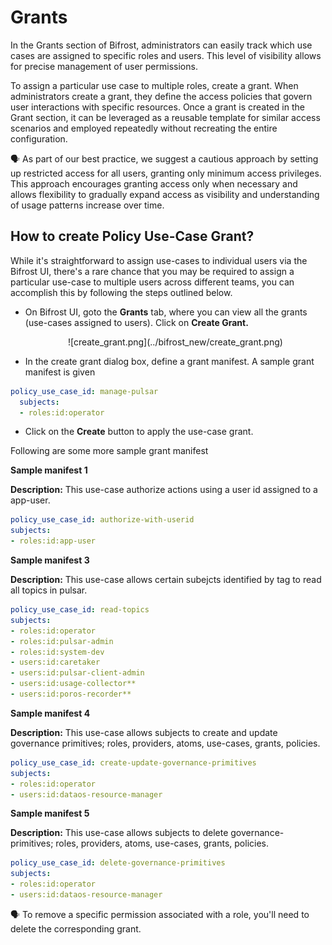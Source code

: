 # Grants

In the Grants section of  Bifrost, administrators can easily track which use cases are assigned to specific roles and users. This level of visibility allows for precise management of user permissions.

To assign a particular use case to multiple roles, create a grant. When administrators create a grant, they define the access policies that govern user interactions with specific resources. Once a grant is created in the Grant section, it can be leveraged as a reusable template for similar access scenarios and employed repeatedly without recreating the entire configuration.

<aside class="callout">
🗣 As part of our best practice, we suggest a cautious approach by setting up restricted access for all users, granting only minimum access privileges. This approach encourages granting access only when necessary and allows flexibility to gradually expand access as visibility and understanding of usage patterns increase over time.
</aside>

## How to create Policy Use-Case Grant?

While it's straightforward to assign use-cases to individual users via the Bifrost UI, there's a rare chance that you may be required to assign a particular use-case to multiple users across different teams, you can accomplish this by following the steps outlined below.

- On Bifrost UI, goto the **Grants** tab, where you can view all the grants (use-cases assigned to users). Click on **Create Grant.**

  <center>![create_grant.png](../bifrost_new/create_grant.png)</center>

-  In the create grant dialog box, define a grant manifest. A sample grant manifest is given

```yaml
policy_use_case_id: manage-pulsar
  subjects:
  - roles:id:operator
```
-  Click on the **Create** button to apply the use-case grant.

Following are some more sample grant manifest

**Sample manifest 1**

**Description:** This use-case authorize actions using a user id assigned to a app-user.

```yaml
policy_use_case_id: authorize-with-userid
subjects:
- roles:id:app-user
```

**Sample manifest 3**

**Description:** This use-case allows certain subejcts identified by tag to read all topics in pulsar.

```yaml
policy_use_case_id: read-topics
subjects:
- roles:id:operator
- roles:id:pulsar-admin
- roles:id:system-dev
- users:id:caretaker
- users:id:pulsar-client-admin
- users:id:usage-collector**
- users:id:poros-recorder**
```

**Sample manifest 4**

**Description:** This use-case allows subjects to create and update governance primitives; roles, providers, atoms, use-cases, grants, policies.

```yaml
policy_use_case_id: create-update-governance-primitives
subjects:
- roles:id:operator
- users:id:dataos-resource-manager
```

**Sample manifest 5**

**Description:** This use-case allows subjects to delete governance-primitives; roles, providers, atoms, use-cases, grants, policies.


```yaml
policy_use_case_id: delete-governance-primitives
subjects:
- roles:id:operator
- users:id:dataos-resource-manager
```

<aside class="callout">
🗣 To remove a specific permission associated with a role, you'll need to delete the corresponding grant.
</aside>